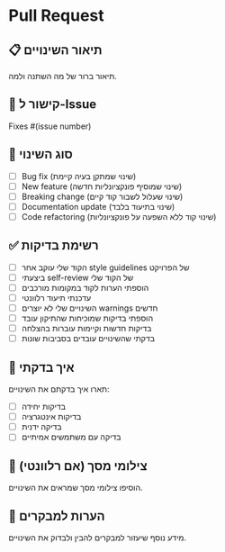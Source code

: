 # Pull Request

## 📋 תיאור השינויים
תיאור ברור של מה השתנה ולמה.

## 🔗 קישור ל-Issue
Fixes #(issue number)

## 🧪 סוג השינוי
- [ ] Bug fix (שינוי שמתקן בעיה קיימת)
- [ ] New feature (שינוי שמוסיף פונקציונליות חדשה)
- [ ] Breaking change (שינוי שעלול לשבור קוד קיים)
- [ ] Documentation update (שינוי בתיעוד בלבד)
- [ ] Code refactoring (שינוי קוד ללא השפעה על פונקציונליות)

## ✅ רשימת בדיקות
- [ ] הקוד שלי עוקב אחר style guidelines של הפרויקט
- [ ] ביצעתי self-review של הקוד שלי
- [ ] הוספתי הערות לקוד במקומות מורכבים
- [ ] עדכנתי תיעוד רלוונטי
- [ ] השינויים שלי לא יוצרים warnings חדשים
- [ ] הוספתי בדיקות שמוכיחות שהתיקון עובד
- [ ] בדיקות חדשות וקיימות עוברות בהצלחה
- [ ] בדקתי שהשינויים עובדים בסביבות שונות

## 🧪 איך בדקתי
תארו איך בדקתם את השינויים:
- [ ] בדיקות יחידה
- [ ] בדיקות אינטגרציה
- [ ] בדיקה ידנית
- [ ] בדיקה עם משתמשים אמיתיים

## 📸 צילומי מסך (אם רלוונטי)
הוסיפו צילומי מסך שמראים את השינויים.

## 📝 הערות למבקרים
מידע נוסף שיעזור למבקרים להבין ולבדוק את השינויים.